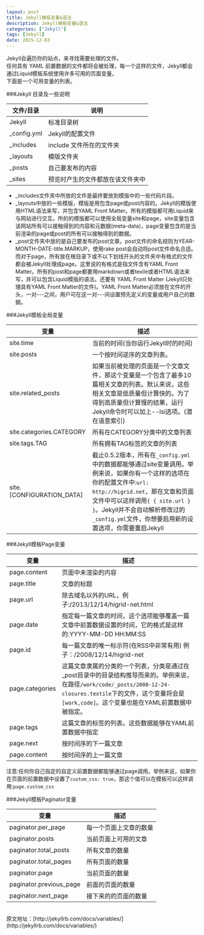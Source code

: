 ```yaml
---
layout: post
title: Jekyll模板变量&语法
description: Jekyll模板变量&语法
categories: ["Jekyll"]
tags: [Jekyll]
date: 2015-12-03
---
```


Jekyll会遍历你的站点，来寻找需要处理的文件。  
任何具有 YAML 前置数据的文件都将会被处理，每一个这样的文件，Jekyll都会通过Liquid模板系统使用许多可用的页面变量。  
下面是一个可用变量的列表。

###Jekyll 目录及一些说明

文件/目录 | 说明
---- | ----
Jekyll        | 标准目录树
_config.yml   | Jekyll的配置文件
_includes     | include 文件所在的文件夹
_layouts      | 模版文件夹
_posts        | 自己要发布的内容
_sites        | 预览时产生的文件都放在该文件夹中

*  _includes文件夹中所放的文件是最终要放到模版中的一些代码片段。
* _layouts中放的一些模版，模版是用包含page或post内容的。Jekyll的模版使用HTML语法来写，并包含YAML Front Matter。所有的模版都可用Liquid来与网站进行交互。所的的模版都可以使用全局变量site和page，site变量包含该网站所有可以接触得到的内容和元数据(meta-data)，page变量包含的是当前渲染的page或post的所有可以接触得到的数据。
* _post文件夹中放的是自己要发布的post文章。post文件的命名规则为YEAR-MONTH-DATE-title.MARKUP，使用rake post会自动将post文件命名合适。而对于page，所有放在根目录下或不以下划线开头的文件夹中有格式的文件都会被Jekyll处理成page。这里说的有格式是指文件含有YAML Front Matter。所有的post和page都要用markdown或者texile或者HTML语法来写，并可以包含Liquid模版的语法。还要有 YAML Front Matter (Jekyll只处理具有YAML Front Matter的文件)。YAML Front Matter必须放在文件的开头，一对---之间，用户可在这一对---间设置预先定义的变量或用户自己的数据。
<!-- more -->

###Jekyll模板全局变量

变量  |  描述
----  | ----
site.time   |  当前的时间(当你运行Jekyll时的时间)
site.posts  |  一个按时间逆序的文章列表。
site.related_posts  |  如果当前被处理的页面是一个文章文件，那这个变量是一个包含了最多10篇相关文章的列表。默认来说，这些相关文章是低质量但计算快的。为了得到高质量但计算慢的结果，运行Jekyll命令时可以加上--lsi选项。(潜在语意索引)
site.categories.CATEGORY    |  所有在CATEGORY分类中的文章列表
site.tags.TAG   |  所有拥有TAG标签的文章的列表
site.[CONFIGURATION_DATA]   |  截止0.5.2版本，所有在`_config.yml`中的数据都能够通过site变量调用。举例来说，如果你有一个这样的选项在你的配置文件中:`url: http://higrid.net`，那在文章和页面文件中可以这样调用`{ { site.url } }`。Jekyll并不会自动解析修改过的`_config.yml`文件，你想要启用新的设置选项，你需要重启Jekyll

###Jekyll模板Page变量

变量  |  描述
---- | ----
page.content    |  页面中未渲染的内容
page.title  |  文章的标题
page.url    |  除去域名以外的URL，例子:/2013/12/14/higrid-net.html
page.date   |  指定每一篇文章的时间，这个选项能够覆盖一篇文章中前置数据设置的时间，它的格式是这样的:YYYY-MM-DD HH:MM:SS
page.id |  每一篇文章的唯一标示符(在RSS中非常有用) 例子：/2008/12/14/higrid-net
page.categories |  这篇文章隶属的分类的一个列表，分类是通过在_post目录中的目录结构推导而来的。举例来说，在路径`/work/code/_posts/2008-12-24-closures.textile`下的文件，这个变量将会是`[work,code]`。这个变量也能在YAML前置数据中被指定。
page.tags   |  这篇文章的标签的列表。这些数据能够在YAML前置数据中指定
page.next   |  按时间序的下一篇文章
page.content    |  按时间序的上一篇文章

注意:任何你自己指定的自定义前置数据都能够通过page调用。举例来说，如果你在页面的前置数据中设置了`custom_css: true`，那这个值可以在模板可以这样调用:`page.custom_css`

###Jekyll模板Paginator变量

变量  |  描述
---- | ----
paginator.per_page  | 每一个页面上文章的数量
paginator.posts | 当前页面上可用的文章
paginator.total_posts   | 所有文章的数量
paginator.total_pages   | 所有页面的数量
paginator.page  | 当前页面的数量
paginator.previous_page | 前面的页面的数量
paginator.next_page | 接下来的的页面的数量   

<br>
原文地址：[http://jekyllrb.com/docs/variables/](http://jekyllrb.com/docs/variables/)